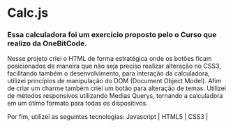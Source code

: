 # Calc.js

<h3> Essa calculadora foi um exercício proposto pelo o Curso que realizo da OneBitCode. </h3> 

Nesse projeto criei o HTML de forma estratégica onde os botões ficam posicionados de maneira que não seja preciso realizar alteração no CSS3, facilitando
também o desenvolvimento, para interação da calculadora, utilizei princípios de manipulação do DOM (Document Object Model).
Afim de criar um charme também criei um botão para alteração de temas.
Utilizei de métodos responsivos utilizando Medias Querys, tornando a calculadora em um ótimo formato para todas os dispositivos.

Por fim, utilizei as seguintes tecnologias: Javascript | HTML5 | CSS3 |
